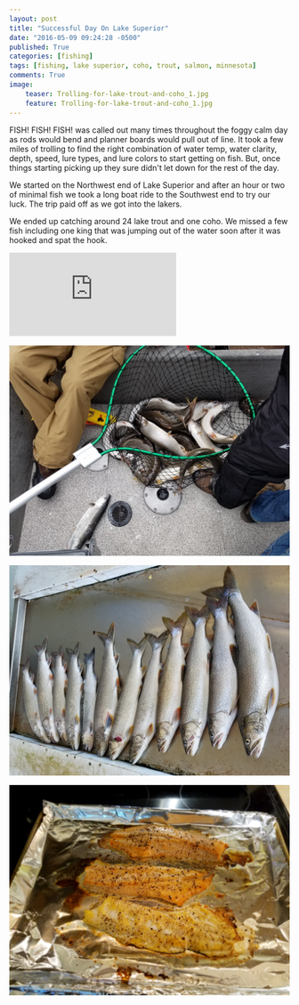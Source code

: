 ```yaml
---
layout: post
title: "Successful Day On Lake Superior"
date: "2016-05-09 09:24:28 -0500"
published: True
categories: [fishing]
tags: [fishing, lake superior, coho, trout, salmon, minnesota]
comments: True
image:
    teaser: Trolling-for-lake-trout-and-coho_1.jpg
    feature: Trolling-for-lake-trout-and-coho_1.jpg
---
```


FISH! FISH! FISH! was called out many times throughout the foggy calm day as rods would bend and planner boards would pull out of line. It took a few miles of trolling to find the right combination of water temp, water clarity, depth, speed, lure types, and lure colors to start getting on fish. But, once things starting picking up they sure didn't let down for the rest of the day.

<!-- ![Trolling during the sunrise](/images/Trolling-during-sunrise.jpg) -->

We started on the Northwest end of Lake Superior and after an hour or two of minimal fish we took a long boat ride to the Southwest end to try our luck. The trip paid off as we got into the lakers.

We ended up catching around 24 lake trout and one coho. We missed a few fish including one king that was jumping out of the water soon after it was hooked and spat the hook.

<div class="video">
  <div class="video-wrapper">
      <iframe src="https://www.youtube.com/embed/De9S4G0Tgrk?showinfo=0&iv_load_policy=3&controls=1" frameborder="0" allowfullscreen></iframe>
  </div>
</div>

![Lake Trout in the Net with a side of Coho](/images/Trolling-for-lake-trout-and-coho_2.jpg)

![All Lined Up](/images/Trolling-for-lake-trout-and-coho_3.jpg)

![Baked Lake Trout and Coho](/images/Trolling-for-lake-trout-and-coho_4.jpg)
